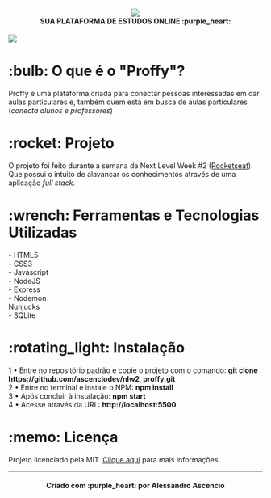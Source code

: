 <h4 align="center"><img align="center" src="https://github.com/ascenciodev/nlw2_proffy/blob/master/notion/logoproffy.png"><br>
  SUA PLATAFORMA DE ESTUDOS ONLINE :purple_heart:</h4>

<img src="https://github.com/ascenciodev/nlw2_proffy/blob/master/notion/proffyproject.png">

<h1 align="left">
    :bulb: O que é o "Proffy"?
</h1>
<p align="left">Proffy é uma plataforma criada para conectar pessoas interessadas em dar aulas particulares e, também quem está em busca de aulas particulares (<i>conecta alunos e professores</i>)</p>

<h1 align="left">
    :rocket: Projeto
</h1>
<p align="left">O projeto foi feito durante a semana da Next Level Week #2 (<a href="https://rocketseat.com.br/">Rocketseat</a>). Que possui o intuito de alavancar os conhecimentos através de uma aplicação <i>full stack</i>.</p>

<h1 align="left">
    :wrench: Ferramentas e Tecnologias Utilizadas
</h1>
<p align="left">- HTML5
        <br>
- CSS3
        <br>
- Javascript
        <br>
- NodeJS
        <br>
- Express
        <br>
- Nodemon
        <br>
  Nunjucks
        <br>
- SQLite</p>

<h1 align="left">
    :rotating_light: Instalação
</h1>
<p align="left">1 • Entre no repositório padrão e copie o projeto com o comando:  <strong>git clone https://github.com/ascenciodev/nlw2_proffy.git</strong>
<br>
        2 • Entre no terminal e instale o NPM: <strong>npm install</strong>
        <br>
        3 • Após concluir à instalação: <strong>npm start</strong>
        <br>
        4 • Acesse através da URL: <strong>http://localhost:5500</strong>
</p>

<h1 align="left">
    :memo: Licença
</h1>
<p align="left">Projeto licenciado pela MIT. <a href="https://github.com/ascenciodev/nlw2_proffy/blob/master/LICENSE">Clique aqui</a> para mais informações.</p>
<hr>
<h4 align="center">Criado com :purple_heart: por Alessandro Ascencio</h4>
